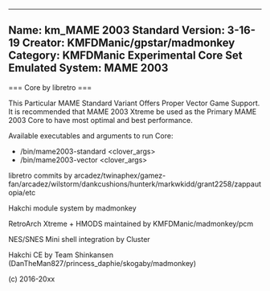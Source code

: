 -----------------------
Name: km_MAME 2003 Standard
Version: 3-16-19
Creator: KMFDManic/gpstar/madmonkey
Category: KMFDManic Experimental Core Set
Emulated System: MAME 2003
-----------------------
=== Core by libretro ===

This Particular MAME Standard Variant Offers Proper Vector Game Support.  It is recommended that MAME 2003 Xtreme
be used as the Primary MAME 2003 Core to have most optimal and best performance.

Available executables and arguments to run Core:
- /bin/mame2003-standard <rom> <clover_args>
- /bin/mame2003-vector <rom> <clover_args>

libretro commits by arcadez/twinaphex/gamez-fan/arcadez/wilstorm/dankcushions/hunterk/markwkidd/grant2258/zappautopia/etc

Hakchi module system by madmonkey

RetroArch Xtreme + HMODS maintained by KMFDManic/madmonkey/pcm

NES/SNES Mini shell integration by Cluster

Hakchi CE by Team Shinkansen (DanTheMan827/princess_daphie/skogaby/madmonkey)

(c) 2016-20xx

